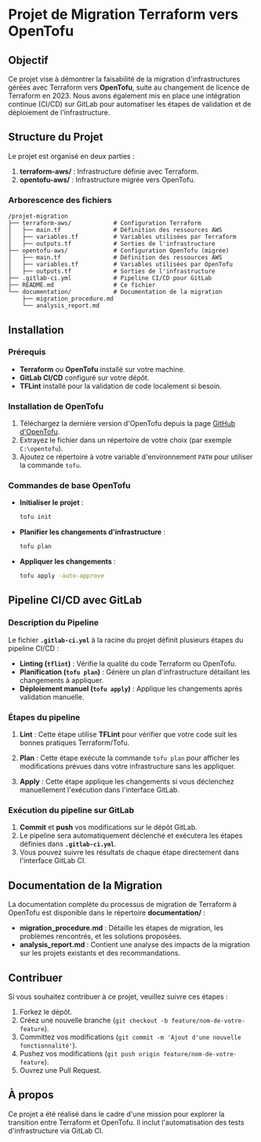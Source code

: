 
# Projet de Migration Terraform vers OpenTofu

## Objectif

Ce projet vise à démontrer la faisabilité de la migration d'infrastructures gérées avec Terraform vers **OpenTofu**, suite au changement de licence de Terraform en 2023. Nous avons également mis en place une intégration continue (CI/CD) sur GitLab pour automatiser les étapes de validation et de déploiement de l'infrastructure.

## Structure du Projet

Le projet est organisé en deux parties :
1. **terraform-aws/** : Infrastructure définie avec Terraform.
2. **opentofu-aws/** : Infrastructure migrée vers OpenTofu.

### Arborescence des fichiers

```
/projet-migration
├── terraform-aws/            # Configuration Terraform
│   ├── main.tf               # Définition des ressources AWS
│   ├── variables.tf          # Variables utilisées par Terraform
│   ├── outputs.tf            # Sorties de l'infrastructure
├── opentofu-aws/             # Configuration OpenTofu (migrée)
│   ├── main.tf               # Définition des ressources AWS
│   ├── variables.tf          # Variables utilisées par OpenTofu
│   ├── outputs.tf            # Sorties de l'infrastructure
├── .gitlab-ci.yml            # Pipeline CI/CD pour GitLab
├── README.md                 # Ce fichier
└── documentation/            # Documentation de la migration
    ├── migration_procedure.md
    └── analysis_report.md
```

## Installation

### Prérequis

- **Terraform** ou **OpenTofu** installé sur votre machine.
- **GitLab CI/CD** configuré sur votre dépôt.
- **TFLint** installé pour la validation de code localement si besoin.

### Installation de OpenTofu

1. Téléchargez la dernière version d'OpenTofu depuis la page [GitHub d'OpenTofu](https://github.com/opentofu/opentofu/releases).
2. Extrayez le fichier dans un répertoire de votre choix (par exemple `C:\opentofu`).
3. Ajoutez ce répertoire à votre variable d'environnement `PATH` pour utiliser la commande `tofu`.

### Commandes de base OpenTofu

- **Initialiser le projet** :
  ```bash
  tofu init
  ```
- **Planifier les changements d'infrastructure** :
  ```bash
  tofu plan
  ```
- **Appliquer les changements** :
  ```bash
  tofu apply -auto-approve
  ```

## Pipeline CI/CD avec GitLab

### Description du Pipeline

Le fichier **`.gitlab-ci.yml`** à la racine du projet définit plusieurs étapes du pipeline CI/CD :

- **Linting (`tflint`)** : Vérifie la qualité du code Terraform ou OpenTofu.
- **Planification (`tofu plan`)** : Génère un plan d'infrastructure détaillant les changements à appliquer.
- **Déploiement manuel (`tofu apply`)** : Applique les changements après validation manuelle.

### Étapes du pipeline

1. **Lint** : Cette étape utilise **TFLint** pour vérifier que votre code suit les bonnes pratiques Terraform/Tofu.
   
2. **Plan** : Cette étape exécute la commande `tofu plan` pour afficher les modifications prévues dans votre infrastructure sans les appliquer.
   
3. **Apply** : Cette étape applique les changements si vous déclenchez manuellement l'exécution dans l'interface GitLab.

### Exécution du pipeline sur GitLab

1. **Commit** et **push** vos modifications sur le dépôt GitLab.
2. Le pipeline sera automatiquement déclenché et exécutera les étapes définies dans **`.gitlab-ci.yml`**.
3. Vous pouvez suivre les résultats de chaque étape directement dans l'interface GitLab CI.

## Documentation de la Migration

La documentation complète du processus de migration de Terraform à OpenTofu est disponible dans le répertoire **documentation/** :

- **migration_procedure.md** : Détaille les étapes de migration, les problèmes rencontrés, et les solutions proposées.
- **analysis_report.md** : Contient une analyse des impacts de la migration sur les projets existants et des recommandations.

## Contribuer

Si vous souhaitez contribuer à ce projet, veuillez suivre ces étapes :

1. Forkez le dépôt.
2. Créez une nouvelle branche (`git checkout -b feature/nom-de-votre-feature`).
3. Committez vos modifications (`git commit -m 'Ajout d'une nouvelle fonctionnalité'`).
4. Pushez vos modifications (`git push origin feature/nom-de-votre-feature`).
5. Ouvrez une Pull Request.

## À propos

Ce projet a été réalisé dans le cadre d'une mission pour explorer la transition entre Terraform et OpenTofu. Il inclut l'automatisation des tests d'infrastructure via GitLab CI.
